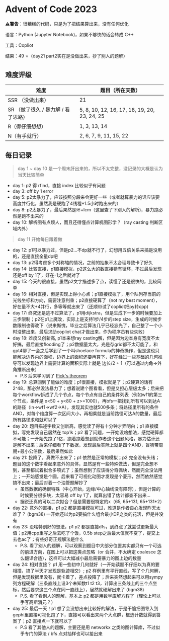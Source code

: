 # Advent of Code 2023

**⚠警告**：很糟糕的代码，只是为了把结果算出来，没有任何优化


语言：Python (Jupyter Notebook)，如果不够快的话会转成 C++

工具：Copliot

结果：49 ⭐（day21 part2实在是没做出来，抄了别人的题解）



## 难度评级

| 难度                                | 题目（所在天数）                             |
| ----------------------------------- | -------------------------------------------- |
| SSR （没做出来）                    | 21                                           |
| SR （做了很久 / 暴力解 / 看了思路） | 5, 8, 10, 12, 16, 17, 18, 19, 20, 23, 24, 25 |
| R（得仔细想想）                     | 1, 3, 13, 14                                 |
| N（有手就行）                       | 2, 6, 7, 9, 11, 15, 22                       |



## 每日记录

> day 1 ~ day 10 是一个周末肝出来的，所以不太完整，没记录的大概是认为当天比较简单

- day 1: p2 得 rfind，直接 index 比较似乎有问题
- day 3: off by 1 error 
- day 5: p2太暴力了，应该按照分段来会更好一些（或者就算暴力的话应该要高度并行化，虽然我是硬跑了4线程*1.5小时跑出来的）
- day 8: p2太暴力了，最后果然是环+lcm（这里查了下别人的解析)，暴力跑必然是跑不出来的
- day 10: 解析图有点烦人，而且还得懂点计算机图形学？（ray casting 判断区域内外）

> day 11 开始每日跟着做

- day 12: p1可以暴力过，但是p2...不dp就不行了，幻想用五倍关系来搞是没用的，还是直接全量dp吧
- day 13: p2得考虑多个对称轴的情况，之前的抽象不太合理导致卡了好久
- day 14: 比较直接，p1直接模拟，p2这么大的数直接猜有循环，不过最后发现还是off by 1了，好在-1之后就对了
- day 15: 今天的很直接，虽然p2文字描述多了点，读懂了还是很快的，比较简单
- day 16: 相对直接，但是实现上得小心点；p1直接模拟了，用个队列存当前的光线坐标和方向，需要注意判重；p2直接硬算了（not my best moment），好在量不大+4并行，多等等就出来了（还顺带试了copliot把py转cpp)
- day 17: 终究还是逃不过算法了，p1用dijkstra，但是生成下一步的时候要加上三步限制；p2在p1上魔改，实际上是支持1步/4步的step size，生成的时候步数限制也得改下（说来惭愧，毕业之后算法几乎已经忘光了，自己整了一个小时没整出来，最后求助copliot chat才做出来，作为程序员有些失败）
- day 18: 难度又创新高, p1本来想ray casting解，但是因为边本身有宽度不太好搞，最后直接flooding了；p2数据量太大，光是存grid都不太可能了，和gpt4聊了一会之后学到了一个叫shoelace formula的神奇操作，但是这也只能解决边界内的面积，边界上的面积还要再算下，好在经过一些基础的几何推导可以发现边界上需要计算的面积实际上就是 边长/2 + 1（可以通过内角->外角推断出来）
  - P.S 后来学习到了 [Pick's theorem](https://en.wikipedia.org/wiki/Pick's_theorem)
- day 19: 总算回到了能做的难度；p1很直接，模拟就是了；p2硬算的话有2^48，那必然没法暴力了；想着说建个图看看，但是又担心层级太多；后来把每个workflow拆成了几个节点，每个节点有自己的条件列表（例如wf1的第三个节点，条件是 x<50 + y<80 + z>=1000），再bfs一把找到所有可以到达A的路径（in->wf1->wf2->A），发现其实也就500多条；将路径里所有的条件AND，对每个维度算一次区间大小，再相乘就是当前路径可达A的数量，最后所有路径求和就可以了
- day 20: 题目描述字数又创新高，感觉读了得有十分钟才弄明白；p1 直接模拟，写完发现自己居然在 top1k；p2 看了问题，一开始没啥想法，感觉硬算都不可能；一开始先跑了1亿，跑着跑着想到就作者这个出题风格，暴力估计还是解不出来；后来仔细看了下数据，发现最后实际上就是四个AND，盲猜带周期+最小公倍数，最后果然如此
- day 21: 投降了，真做不出来了；p1 依然是正常的模拟；p2 完全没有头绪；题目的这个数字看起来意外的具体，显然是有一些特殊做法，但是完全想不到，甚至都试着拟合多项式了；虽然想到了应该得分奇偶块，然而完全没法用上；一开始感觉是个圆，后来看了可视化动图才发现是个菱形，然而依然感觉搞不出来；最后对着一个油管题解抄了
  - 虽然数据的确很特殊（中心开始，边缘/中心轴线没有障碍），但是计算的时候要分很多块，太容易 off by 1了，就算出错了估计都查不出来...
  - 据说还真的可以二次拟合？但是需要很特定的x（65, 65+131, 65+131*2）
- day 22: 意外的直接，p1 p2 都是直接模拟可过，难道是作者良心发现昨天太难了？ (bgm38) 一开始还以为p2要搞什么组合最小DP之类的花活，但是并没有
- day 23: 没啥特别好的想法，p1 p2 都是直接dfs，到终点了就尝试更新最大值；p2用cpp重写之后去吃了个饭，0.5b step之后最大值就不变了，提交上去也ac了；有些好奇正规解法是什么
  - P.S. 看了别人的题解，可以观察到题目中大部分位置其实都只有一个可选的前进方向，在图上可以把这类点忽略（or 合并，不太确定 coalesce 怎么翻译合适），这样可以大幅减小最后需要暴力的图上边的数量
- day 24: 相对直接？ p1 用一些初中几何就好（一开始读题不仔细以为真的要相撞，搞了半天才发现是轨迹相交）; p2 样例里有平行直线，写了个几何解，但是发现数据里没有，就卡着了，差点投降了；后来突然想起来可以用sympy列方程硬解（三条直线上设3个未知数t1 t2 t3，计算出三条线上的三个点坐标，然后要求这三个点在同一直线上），居然就硬解出来了 (bgm38)
  - P.S. 看了看别人的题解，基本上 p2 都是用数学库解方程了（理论上可以手写高斯消元？）
- day 25: 最后一天！p1 想了会没想出来比较好的解法，于是干脆把图导入到gephi里直接可视化跑了下，直接可以看出来两个大点群，框选计数就得到答案了；p2 直接点一下就可以了
  - P.S 看了其他人的题解，主要还是用 networkx 之类的图计算库，不过似乎专门的算法 / bfs 点对抽样也可以接出来
